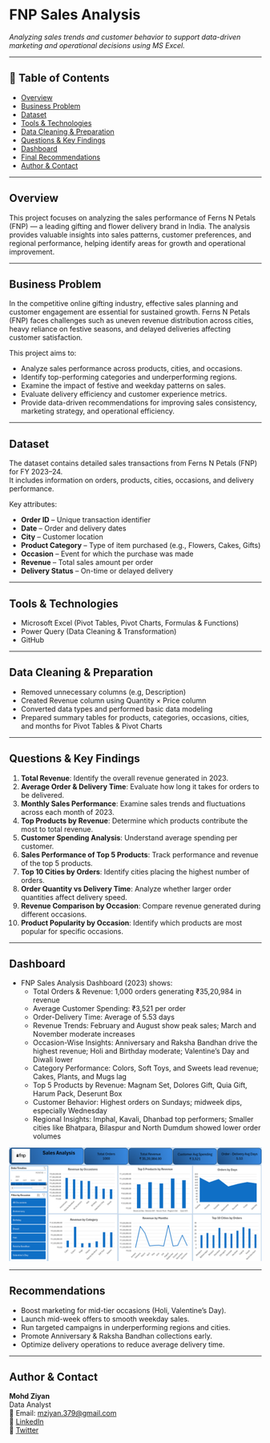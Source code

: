 # FNP Sales Analysis

_Analyzing sales trends and customer behavior to support data-driven marketing and operational decisions using MS Excel._

---

## 📌 Table of Contents
- <a href="#overview">Overview</a>
- <a href="#business-problem">Business Problem</a>
- <a href="#dataset">Dataset</a>
- <a href="#tools--technologies">Tools & Technologies</a>
- <a href="#data-cleaning--preparation">Data Cleaning & Preparation</a>
- <a href="#questions--key-findings">Questions & Key Findings</a>
- <a href="#dashboard">Dashboard</a>
- <a href="#final-recommendations">Final Recommendations</a>
- <a href="#author--contact">Author & Contact</a>

---
<h2><a class="anchor" id="overview"></a>Overview</h2>

This project focuses on analyzing the sales performance of Ferns N Petals (FNP) — a leading gifting and flower delivery brand in India. The analysis provides valuable insights into sales patterns, customer preferences, and regional performance, helping identify areas for growth and operational improvement.

---
<h2><a class="anchor" id="business-problem"></a>Business Problem</h2>

In the competitive online gifting industry, effective sales planning and customer engagement are essential for sustained growth. Ferns N Petals (FNP) faces challenges such as uneven revenue distribution across cities, heavy reliance on festive seasons, and delayed deliveries affecting customer satisfaction.

This project aims to:
- Analyze sales performance across products, cities, and occasions.
- Identify top-performing categories and underperforming regions.
- Examine the impact of festive and weekday patterns on sales.
- Evaluate delivery efficiency and customer experience metrics.
- Provide data-driven recommendations for improving sales consistency, marketing strategy, and operational efficiency.

---
<h2><a class="anchor" id="dataset"></a>Dataset</h2>

The dataset contains detailed sales transactions from Ferns N Petals (FNP) for FY 2023–24.  
It includes information on orders, products, cities, occasions, and delivery performance.

Key attributes:
- **Order ID** – Unique transaction identifier  
- **Date** – Order and delivery dates  
- **City** – Customer location  
- **Product Category** – Type of item purchased (e.g., Flowers, Cakes, Gifts)  
- **Occasion** – Event for which the purchase was made  
- **Revenue** – Total sales amount per order  
- **Delivery Status** – On-time or delayed delivery  

---
<h2><a class="anchor" id="tools--technologies"></a>Tools & Technologies</h2>

- Microsoft Excel (Pivot Tables, Pivot Charts, Formulas & Functions)
- Power Query (Data Cleaning & Transformation)
- GitHub

---
<h2><a class="anchor" id="data-cleaning--preparation"></a>Data Cleaning & Preparation</h2>

- Removed unnecessary columns (e.g, Description)
- Created Revenue column using Quantity × Price column
- Converted data types and performed basic data modeling
- Prepared summary tables for products, categories, occasions, cities, and months for Pivot Tables & Pivot Charts

---
<h2><a class="anchor" id="research-questions--key-findings"></a>Questions & Key Findings</h2>

1. **Total Revenue**: Identify the overall revenue generated in 2023.
2. **Average Order & Delivery Time**: Evaluate how long it takes for orders to be delivered.
3. **Monthly Sales Performance**: Examine sales trends and fluctuations across each month of 2023.
4. **Top Products by Revenue**: Determine which products contribute the most to total revenue.
5. **Customer Spending Analysis**: Understand average spending per customer.
6. **Sales Performance of Top 5 Products**: Track performance and revenue of the top 5 products.
7. **Top 10 Cities by Orders**: Identify cities placing the highest number of orders.
8. **Order Quantity vs Delivery Time**: Analyze whether larger order quantities affect delivery speed.
9. **Revenue Comparison by Occasion**: Compare revenue generated during different occasions.
10. **Product Popularity by Occasion**: Identify which products are most popular for specific occasions.

---
<h2><a class="anchor" id="dashboard"></a>Dashboard</h2>

- FNP Sales Analysis Dashboard (2023) shows:
  - Total Orders & Revenue: 1,000 orders generating ₹35,20,984 in revenue
  - Average Customer Spending: ₹3,521 per order
  - Order-Delivery Time: Average of 5.53 days
  - Revenue Trends: February and August show peak sales; March and November moderate increases
  - Occasion-Wise Insights: Anniversary and Raksha Bandhan drive the highest revenue; Holi and Birthday moderate; Valentine’s Day and Diwali lower
  - Category Performance: Colors, Soft Toys, and Sweets lead revenue; Cakes, Plants, and Mugs lag
  - Top 5 Products by Revenue: Magnam Set, Dolores Gift, Quia Gift, Harum Pack, Deserunt Box
  - Customer Behavior: Highest orders on Sundays; midweek dips, especially Wednesday
  - Regional Insights: Imphal, Kavali, Dhanbad top performers; Smaller cities like Bhatpara, Bilaspur and North Dumdum showed lower order volumes

![FNP Sales Dashboard](Dashboard_image.png)

---
<h2><a class="anchor" id="recommendations"></a>Recommendations</h2>

-	Boost marketing for mid-tier occasions (Holi, Valentine’s Day).
-	Launch mid-week offers to smooth weekday sales.
-	Run targeted campaigns in underperforming regions and cities.
-	Promote Anniversary & Raksha Bandhan collections early.
- Optimize delivery operations to reduce average delivery time.

---
<h2><a class="anchor" id="author--contact"></a>Author & Contact</h2>

**Mohd Ziyan**  
Data Analyst  
📧 Email: mziyan.379@gmail.com  
🔗 [LinkedIn](https://www.linkedin.com/in/mohd-ziyan-686b93312/)  
🔗 [Twitter](https://x.com/mohdziyan045)
